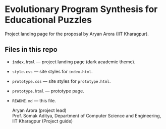 # Evolutionary Program Synthesis for Educational Puzzles

Project landing page for the proposal by Aryan Arora (IIT Kharagpur).

## Files in this repo
- `index.html` — project landing page (dark academic theme).
- `style.css` — site styles for `index.html`.
- `prototype.css` — site styles for `prototype.html`.
- `prototype.html` — prototype page.
- `README.md` — this file.


    Aryan Arora (project lead)    
    Prof. Somak Aditya, Department of Computer Science and Engineering, IIT Kharagpur (Project guide)
